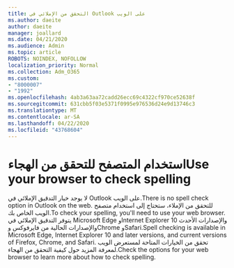 ```yaml
---
title: التحقق من الإملائي في Outlook على الويب
ms.author: daeite
author: daeite
manager: joallard
ms.date: 04/21/2020
ms.audience: Admin
ms.topic: article
ROBOTS: NOINDEX, NOFOLLOW
localization_priority: Normal
ms.collection: Adm_O365
ms.custom:
- "8000007"
- "1992"
ms.openlocfilehash: 4ab3a63aa72cadd26ecc69c4322cf970ce52638f
ms.sourcegitcommit: 631cbb5f03e5371f0995e976536d24e9d13746c3
ms.translationtype: MT
ms.contentlocale: ar-SA
ms.lasthandoff: 04/22/2020
ms.locfileid: "43768604"
---
```

# <a name="use-your-browser-to-check-spelling"></a><span data-ttu-id="828e9-102">استخدام المتصفح للتحقق من الهجاء</span><span class="sxs-lookup"><span data-stu-id="828e9-102">Use your browser to check spelling</span></span>

<span data-ttu-id="828e9-103">لا يوجد خيار التدقيق الإملائي في Outlook على الويب.</span><span class="sxs-lookup"><span data-stu-id="828e9-103">There is no spell check option in Outlook on the web.</span></span> <span data-ttu-id="828e9-104">للتحقق من الإملاء، ستحتاج إلى استخدام متصفح الويب الخاص بك.</span><span class="sxs-lookup"><span data-stu-id="828e9-104">To check your spelling, you'll need to use your web browser.</span></span> <span data-ttu-id="828e9-105">يتوفر التدقيق الإملائي في Microsoft Edge وInternet Explorer 10 والإصدارات الأحدث والإصدارات الحالية من فايرفوكس وChrome وSafari.</span><span class="sxs-lookup"><span data-stu-id="828e9-105">Spell checking is available in Microsoft Edge, Internet Explorer 10 and later versions, and current versions of Firefox, Chrome, and Safari.</span></span> <span data-ttu-id="828e9-106">تحقق من الخيارات المتاحة لمستعرض الويب لمعرفة المزيد حول كيفية التحقق من الهجاء.</span><span class="sxs-lookup"><span data-stu-id="828e9-106">Check the options for your web browser to learn more about how to check spelling.</span></span>